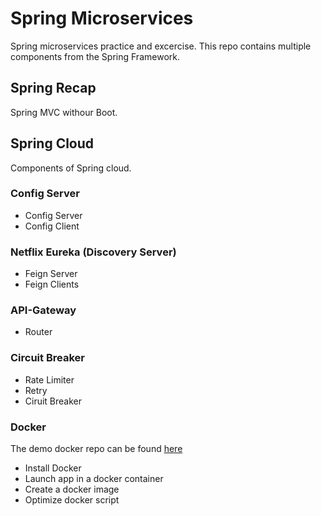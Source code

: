 # Spring Microservices

Spring microservices practice and excercise. This repo contains multiple components from the Spring Framework.

## Spring Recap

Spring MVC withour Boot.

## Spring Cloud

Components of Spring cloud.

### Config Server

- Config Server
- Config Client

### Netflix Eureka (Discovery Server)

- Feign Server
- Feign Clients

### API-Gateway

- Router

### Circuit Breaker
<!-- Details -->
- Rate Limiter
- Retry
- Ciruit Breaker

### Docker

The demo docker repo can be found [here](./docker/hello-world/)

- Install Docker
- Launch app in a docker container
- Create a docker image
- Optimize docker script
